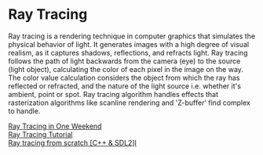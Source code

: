 # Ray Tracing

Ray tracing is a rendering technique in computer graphics that simulates the physical behavior of light. It generates images with a high degree of visual realism, as it captures shadows, reflections, and refracts light. Ray tracing follows the path of light backwards from the camera (eye) to the source (light object), calculating the color of each pixel in the image on the way. The color value calculation considers the object from which the ray has reflected or refracted, and the nature of the light source i.e. whether it's ambient, point or spot. Ray tracing algorithm handles effects that rasterization algorithms like scanline rendering and 'Z-buffer' find complex to handle.

<a href = "https://raytracing.github.io/books/RayTracingInOneWeekend.html"> Ray Tracing in One Weekend  </a> <br>
<a href = "https://youtube.com/playlist?list=PLAqGIYgEAxrUO6ODA0pnLkM2UOijerFPv&si=yYrHHsRMkm5pdDSL"> Ray Tracing Tutorial </a> <br>
<a href = "https://youtube.com/playlist?list=PL3WoIG-PLjSt54LvzY2SuBQDl-cXa11Tm&si=zY_jKbj9iprRn2k6"> Ray tracing from scratch [C++ & SDL2]l </a>
